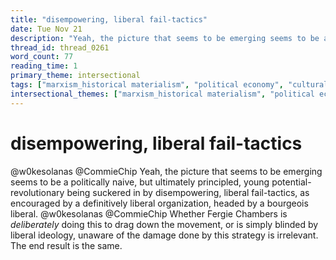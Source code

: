 ```yaml
---
title: "disempowering, liberal fail-tactics"
date: Tue Nov 21
description: "Yeah, the picture that seems to be emerging seems to be a politically naive, but ultimately principled, young potential-revolutionary being suckered in by..."
thread_id: thread_0261
word_count: 77
reading_time: 1
primary_theme: intersectional
tags: ["marxism_historical materialism", "political economy", "cultural criticism", "organizational theory"]
intersectional_themes: ["marxism_historical materialism", "political economy", "cultural criticism", "organizational theory"]
---
```


# disempowering, liberal fail-tactics

@w0kesolanas @CommieChip Yeah, the picture that seems to be emerging seems to be a politically naive, but ultimately principled, young potential-revolutionary being suckered in by disempowering, liberal fail-tactics, as encouraged by a definitively liberal organization, headed by a bourgeois liberal. @w0kesolanas @CommieChip Whether Fergie Chambers is *deliberately* doing this to drag down the movement, or is simply blinded by liberal ideology, unaware of the damage done by this strategy is irrelevant. The end result is the same.